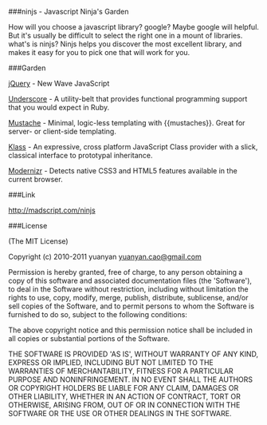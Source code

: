 ###ninjs - Javascript Ninja's Garden

How will you choose a javascript library? google? Maybe google will helpful. But it's usually be difficult to select the right one in a mount of libraries.
what's is ninjs?
Ninjs helps you discover the most excellent library, and makes it easy for you to pick one that will work for you. 

###Garden

[jQuery](http://jquery.com/) - New Wave JavaScript

[Underscore](http://documentcloud.github.com/underscore) - A utility-belt that provides functional programming support that you would expect in Ruby.  

[Mustache](http://mustache.github.com/) - Minimal, logic-less templating with {{mustaches}}. Great for server- or client-side templating.  

[Klass](https://github.com/ded/klass) - An expressive, cross platform JavaScript Class provider with a slick, classical interface to prototypal inheritance.

[Modernizr](http://www.modernizr.com/) - Detects native CSS3 and HTML5 features available in the current browser.


###Link

http://madscript.com/ninjs


###License

(The MIT License)

Copyright (c) 2010-2011 yuanyan <yuanyan.cao@gmail.com>

Permission is hereby granted, free of charge, to any person obtaining a copy of this software and associated documentation files (the 'Software'), to deal in the Software without restriction, including without limitation the rights to use, copy, modify, merge, publish, distribute, sublicense, and/or sell copies of the Software, and to permit persons to whom the Software is furnished to do so, subject to the following conditions:

The above copyright notice and this permission notice shall be included in all copies or substantial portions of the Software.

THE SOFTWARE IS PROVIDED 'AS IS', WITHOUT WARRANTY OF ANY KIND, EXPRESS OR IMPLIED, INCLUDING BUT NOT LIMITED TO THE WARRANTIES OF MERCHANTABILITY, FITNESS FOR A PARTICULAR PURPOSE AND NONINFRINGEMENT. IN NO EVENT SHALL THE AUTHORS OR COPYRIGHT HOLDERS BE LIABLE FOR ANY CLAIM, DAMAGES OR OTHER LIABILITY, WHETHER IN AN ACTION OF CONTRACT, TORT OR OTHERWISE, ARISING FROM, OUT OF OR IN CONNECTION WITH THE SOFTWARE OR THE USE OR OTHER DEALINGS IN THE SOFTWARE.